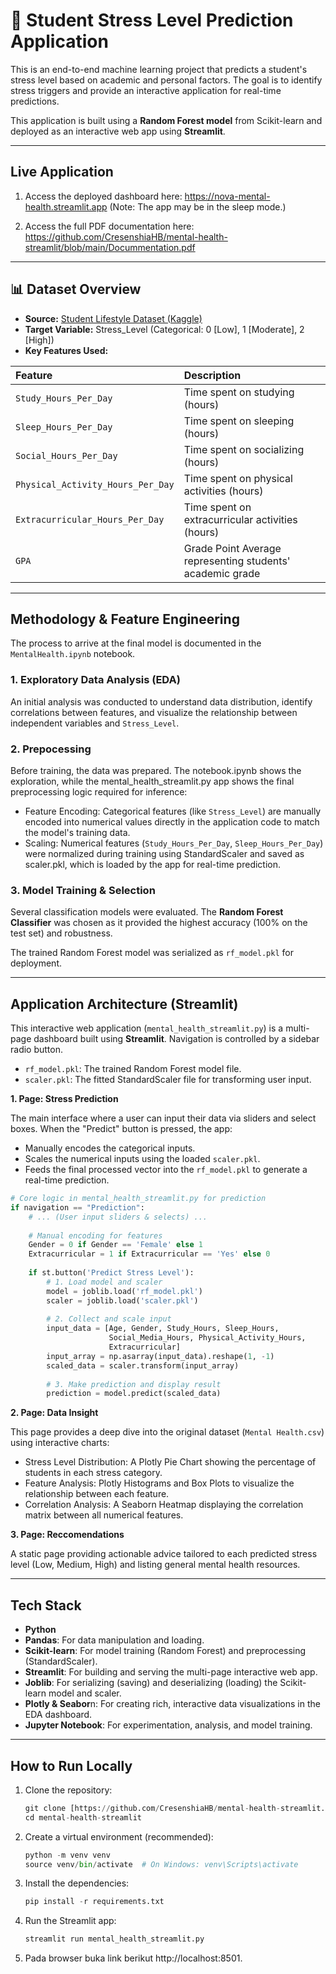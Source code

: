 # 🧠 Student Stress Level Prediction Application

This is an end-to-end machine learning project that predicts a student's stress level based on academic and personal factors. The goal is to identify stress triggers and provide an interactive application for real-time predictions.

This application is built using a **Random Forest model** from Scikit-learn and deployed as an interactive web app using **Streamlit**.

---

## Live Application

1. Access the deployed dashboard here:
https://nova-mental-health.streamlit.app
(Note: The app may be in the sleep mode.)

2. Access the full PDF documentation here:
https://github.com/CresenshiaHB/mental-health-streamlit/blob/main/Docummentation.pdf

---

## 📊 Dataset Overview

* **Source:** [Student Lifestyle Dataset (Kaggle)]([https://www.kaggle.com/datasets/steve1215rogg/student-lifestyle-dataset])
* **Target Variable:** Stress_Level (Categorical: 0 [Low], 1 [Moderate], 2 [High])
* **Key Features Used:**

| Feature | Description |
| :--- | :--- |
| `Study_Hours_Per_Day` | Time spent on studying (hours) |
| `Sleep_Hours_Per_Day` | Time spent on sleeping (hours) |
| `Social_Hours_Per_Day` | Time spent on socializing (hours) |
| `Physical_Activity_Hours_Per_Day` | Time spent on physical activities (hours) |
| `Extracurricular_Hours_Per_Day` | Time spent on extracurricular activities (hours) |
| `GPA ` | Grade Point Average representing students' academic grade |

---

## Methodology & Feature Engineering

The process to arrive at the final model is documented in the `MentalHealth.ipynb` notebook.

### 1. Exploratory Data Analysis (EDA)

An initial analysis was conducted to understand data distribution, identify correlations between features, and visualize the relationship between independent variables and `Stress_Level`.

### 2. Prepocessing

Before training, the data was prepared. The notebook.ipynb shows the exploration, while the mental_health_streamlit.py app shows the final preprocessing logic required for inference:

* Feature Encoding: Categorical features (like `Stress_Level`) are manually encoded into numerical values directly in the application code to match the model's training data.
* Scaling: Numerical features (`Study_Hours_Per_Day`, `Sleep_Hours_Per_Day`) were normalized during training using StandardScaler and saved as scaler.pkl, which is loaded by the app for real-time prediction.

### 3. Model Training & Selection

Several classification models were evaluated. The **Random Forest Classifier** was chosen as it provided the highest accuracy (100% on the test set) and robustness.

The trained Random Forest model was serialized as `rf_model.pkl` for deployment.

---

## Application Architecture (Streamlit)

This interactive web application (`mental_health_streamlit.py`) is a multi-page dashboard built using **Streamlit**. Navigation is controlled by a sidebar radio button.

* `rf_model.pkl`: The trained Random Forest model file.
* `scaler.pkl`: The fitted StandardScaler file for transforming user input.

**1. Page: Stress Prediction**

The main interface where a user can input their data via sliders and select boxes. When the "Predict" button is pressed, the app:
* Manually encodes the categorical inputs.
* Scales the numerical inputs using the loaded `scaler.pkl`.
* Feeds the final processed vector into the `rf_model.pkl` to generate a real-time prediction.

```python
# Core logic in mental_health_streamlit.py for prediction
if navigation == "Prediction":
    # ... (User input sliders & selects) ...
    
    # Manual encoding for features
    Gender = 0 if Gender == 'Female' else 1
    Extracurricular = 1 if Extracurricular == 'Yes' else 0
    
    if st.button('Predict Stress Level'):
        # 1. Load model and scaler
        model = joblib.load('rf_model.pkl')
        scaler = joblib.load('scaler.pkl')
        
        # 2. Collect and scale input
        input_data = [Age, Gender, Study_Hours, Sleep_Hours, 
                      Social_Media_Hours, Physical_Activity_Hours, 
                      Extracurricular] 
        input_array = np.asarray(input_data).reshape(1, -1)
        scaled_data = scaler.transform(input_array)
        
        # 3. Make prediction and display result
        prediction = model.predict(scaled_data)
```

**2. Page: Data Insight**

This page provides a deep dive into the original dataset (`Mental Health.csv`) using interactive charts:
* Stress Level Distribution: A Plotly Pie Chart showing the percentage of students in each stress category.
* Feature Analysis: Plotly Histograms and Box Plots to visualize the relationship between each feature.
* Correlation Analysis: A Seaborn Heatmap displaying the correlation matrix between all numerical features.

**3. Page: Reccomendations**

A static page providing actionable advice tailored to each predicted stress level (Low, Medium, High) and listing general mental health resources.

---

## Tech Stack
* **Python**
* **Pandas**: For data manipulation and loading.
* **Scikit-learn**: For model training (Random Forest) and preprocessing (StandardScaler).
* **Streamlit**: For building and serving the multi-page interactive web app.
* **Joblib**: For serializing (saving) and deserializing (loading) the Scikit-learn model and scaler.
* **Plotly & Seabor**n: For creating rich, interactive data visualizations in the EDA dashboard.
* **Jupyter Notebook**: For experimentation, analysis, and model training.

---

## How to Run Locally
1. Clone the repository:
   ```python
   git clone [https://github.com/CresenshiaHB/mental-health-streamlit.git](https://github.com/CresenshiaHB/mental-health-streamlit.git)
   cd mental-health-streamlit
   ```
2. Create a virtual environment (recommended):
   ```python
   python -m venv venv
   source venv/bin/activate  # On Windows: venv\Scripts\activate
   ```
3. Install the dependencies:
   ```python
   pip install -r requirements.txt
   ```
4. Run the Streamlit app:
   ```python
   streamlit run mental_health_streamlit.py
   ```
5. Pada browser buka link berikut http://localhost:8501.
